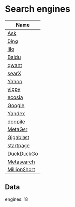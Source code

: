 # Search engines
| Name                                          |
| --------------------------------------------- |
| [Ask](http://www.ask.com/)                    |
| [Bing](https://www.bing.com/)                 |
| [lilo](https://search.lilo.org/)              |
| [Baidu](https://www.baidu.com/)               |
| [qwant](https://www.qwant.com/)               |
| [searX](https://www.searx.me/)                |
| [Yahoo](https://www.yahoo.com/)               |
| [yippy](http://yippy.com/)                    |
| [ecosia](https://www.ecosia.org/)             |
| [Google](https://encrypted.google.com/)       |
| [Yandex](https://www.yandex.com/)             |
| [dogpile](http://www.dogpile.com/)            |
| [MetaGer](https://metager.de/)                |
| [Gigablast](http://www.gigablast.com/)        |
| [startpage](https://www.startpage.com/)       |
| [DuckDuckGo](https://duckduckgo.com/)         |
| [Metasearch](https://www.search.com/)         |
| [MillionShort](https://www.millionshort.com/) |

## Data
engines: 18
